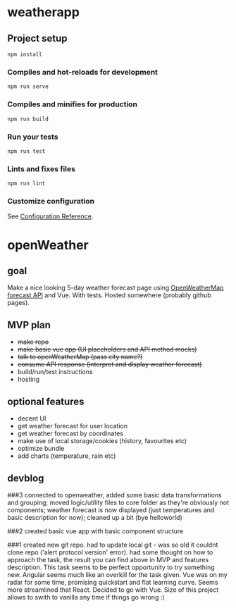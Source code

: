 # weatherapp

## Project setup
```
npm install
```

### Compiles and hot-reloads for development
```
npm run serve
```

### Compiles and minifies for production
```
npm run build
```

### Run your tests
```
npm run test
```

### Lints and fixes files
```
npm run lint
```

### Customize configuration
See [Configuration Reference](https://cli.vuejs.org/config/).


# openWeather


## goal
  Make a nice looking 5-day weather forecast page using [OpenWeatherMap forecast API](https://openweathermap.org/forecast5) and Vue. With tests. Hosted somewhere (probably github pages). 

## MVP plan
  - ~~make repo~~
  - ~~make basic vue app (UI placeholders and API method mocks)~~
  - ~~talk to openWeatherMap (pass city name?)~~
  - ~~consume API response (interpret and display weather forecast)~~
  - build/run/test instructions
  - hosting
## optional features
  - decent UI
  - get weather forecast for user location
  - get weather forecast by coordinates
  - make use of local storage/cookies (history, favourites etc)
  - optimize bundle
  - add charts (temperature, rain etc)
  
## devblog

###3
connected to openweather, added some basic data transformations and grouping; moved logic/utility files to core folder as they're obviously not components; weather forecast is now displayed (just temperatures and basic description for now); cleaned up a bit (bye helloworld)

###2
created basic vue app with basic component structure 

###1
created new git repo. had to update local git - was so old it couldnt clone repo ('alert protocol version' error).
had some thought on how to approach the task, the result you can find above in MVP and features description.
This task seems to be perfect opportunity to try something new.
Angular seems much like an overkill for the task given. Vue was on my radar for some time, promising quickstart and flat learning curve. Seems more streamlined that React. 
Decided to go with Vue. 
Size of this project allows to swith to vanilla any time if things go wrong :)